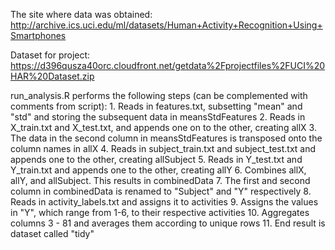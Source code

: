 The site where data was obtained:
http://archive.ics.uci.edu/ml/datasets/Human+Activity+Recognition+Using+Smartphones

Dataset for project:
https://d396qusza40orc.cloudfront.net/getdata%2Fprojectfiles%2FUCI%20HAR%20Dataset.zip

run_analysis.R performs the following steps (can be complemented with comments from script):
	1. Reads in features.txt, subsetting "mean" and "std" and storing the subsequent data in meansStdFeatures
	2. Reads in X_train.txt and X_test.txt, and appends one on to the other, creating allX
	3. The data in the second column in meansStdFeatures is transposed onto the column names in allX
	4. Reads in subject_train.txt and subject_test.txt and appends one to the other, creating allSubject
	5. Reads in Y_test.txt and Y_train.txt and appends one to the other, creating allY
	6. Combines allX, allY, and allSubject. This results in combinedData
	7. The first and second column in combinedData is renamed to "Subject" and "Y" respectively
	8. Reads in activity_labels.txt and assigns it to activities
	9. Assigns the values in "Y", which range from 1-6, to their respective activities
	10. Aggregates columns 3 - 81 and averages them according to unique rows
	11. End result is dataset called "tidy"